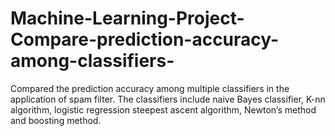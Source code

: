 # Machine-Learning-Project-Compare-prediction-accuracy-among-classifiers-
Compared the prediction accuracy among multiple classifiers in the application of spam filter. The classifiers include naive Bayes classifier, K-nn algorithm, logistic regression steepest ascent algorithm, Newton’s method and boosting method.
